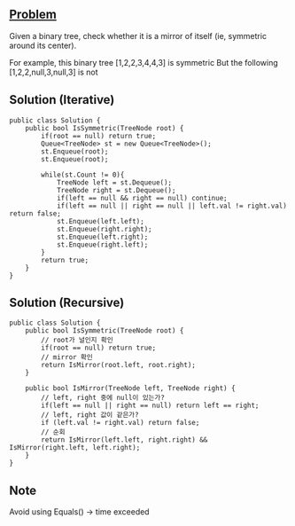 ## [Problem](https://leetcode.com/problems/symmetric-tree/)
Given a binary tree, check whether it is a mirror of itself (ie, symmetric around its center).

For example, this binary tree [1,2,2,3,4,4,3] is symmetric
But the following [1,2,2,null,3,null,3] is not

## Solution (Iterative)
```
public class Solution {
    public bool IsSymmetric(TreeNode root) {
        if(root == null) return true;
        Queue<TreeNode> st = new Queue<TreeNode>();
        st.Enqueue(root);
        st.Enqueue(root);
        
        while(st.Count != 0){
            TreeNode left = st.Dequeue();
            TreeNode right = st.Dequeue();
            if(left == null && right == null) continue;
            if(left == null || right == null || left.val != right.val) return false;
            st.Enqueue(left.left);
            st.Enqueue(right.right);
            st.Enqueue(left.right);
            st.Enqueue(right.left);
        }
        return true;
    }
}
```

## Solution (Recursive)
```
public class Solution {
    public bool IsSymmetric(TreeNode root) {
        // root가 널인지 확인
        if(root == null) return true;
        // mirror 확인
        return IsMirror(root.left, root.right);
    }
    
    public bool IsMirror(TreeNode left, TreeNode right) {
        // left, right 중에 null이 있는가?
        if(left == null || right == null) return left == right;
        // left, right 값이 같은가?
        if (left.val != right.val) return false;
        // 순회
        return IsMirror(left.left, right.right) && IsMirror(right.left, left.right);
    }
}
```

## Note
Avoid using Equals() -> time exceeded
